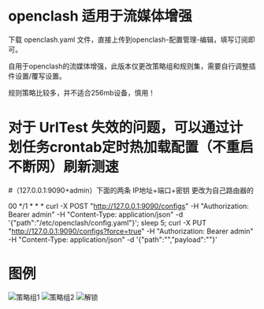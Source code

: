 # openclash 适用于流媒体增强

下载 openclash.yaml 文件，直接上传到openclash-配置管理-编辑，填写订阅即可。  

自用于openclash的流媒体增强，此版本仅更改策略组和规则集，需要自行调整插件设置/覆写设置。  

规则策略比较多，并不适合256mb设备，慎用！  

# 对于 UrlTest 失效的问题，可以通过计划任务crontab定时热加载配置（不重启不断网）刷新测速

#（127.0.0.1:9090+admin）下面的两条 IP地址+端口+密钥 更改为自己路由器的  

00 */1 * * * curl -X POST "http://127.0.0.1:9090/configs" -H "Authorization: Bearer admin" -H "Content-Type: application/json" -d '{"path":"/etc/openclash/config.yaml"}'; sleep 5; curl -X PUT "http://127.0.0.1:9090/configs?force=true" -H "Authorization: Bearer admin" -H "Content-Type: application/json" -d '{"path":"","payload":""}'
  
# 图例
![策略组1](https://github.com/user-attachments/assets/27702213-5515-4d67-9ef1-cee3af70880a)
![策略组2](https://github.com/user-attachments/assets/62c92c61-e429-48ce-88e1-6cdd54268312)
![解锁](https://github.com/user-attachments/assets/beff0927-54be-487a-aaa8-d8f50ee99fe3)
